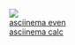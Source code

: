 <a href="https://codeclimate.com/github/yakovishin/java-project-61/maintainability"><img src="https://api.codeclimate.com/v1/badges/c7753809b682b93113b9/maintainability" /></a> 
<br>
<a href="https://asciinema.org/a/ZIlZ4KznLKrEblZ4NXBK3eE5M"> asciinema even</a>
<br>
<a href="https://asciinema.org/a/ArMemzgQkLGLnLwW5AVMlPKeO"> asciinema calc</a>